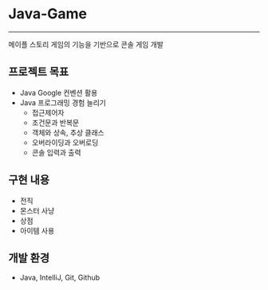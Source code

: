 # Java-Game
-----
메이플 스토리 게임의 기능을 기반으로 콘솔 게임 개발

## 프로젝트 목표
  * Java Google 컨벤션 활용
  * Java 프로그래밍 경험 늘리기
    * 접근제어자
    * 조건문과 반복문
    * 객체와 상속, 추상 클래스
    * 오버라이딩과 오버로딩
    * 콘솔 입력과 출력

## 구현 내용
* 전직
* 몬스터 사냥
* 상점
* 아이템 사용

## 개발 환경
* Java, IntelliJ, Git, Github
